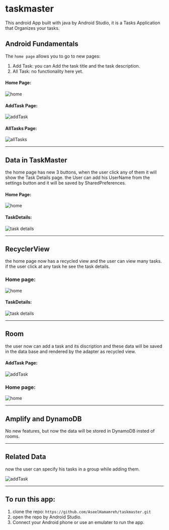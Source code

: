 # taskmaster

This android App built with java by Android Studio, it is a Tasks Application that Organizes your tasks.

## Android Fundamentals

The ```home page``` allows you to go to new pages:
1. Add Task: you can Add the task title and the task description.
2. All Task: no functionality here yet.

#### Home Page:
![home](https://github.com/AseelHamamreh/taskmaster/blob/main/screetshots/home.jpg)

#### AddTask Page:
![addTask](https://github.com/AseelHamamreh/taskmaster/blob/main/screetshots/addTask.jpg)

#### AllTasks Page:
![allTasks](https://github.com/AseelHamamreh/taskmaster/blob/main/screetshots/AllTasks.jpg)

***

## Data in TaskMaster

the home page has new 3 buttons, when the user click any of them it will show the Task Details page.
the User can add his UserName from the settings button and it will be saved by SharedPreferences.

#### Home Page:
![home](https://github.com/AseelHamamreh/taskmaster/blob/main/screetshots/home2.jpg)

#### TaskDetails:
![task details](https://github.com/AseelHamamreh/taskmaster/blob/main/screetshots/taskDetails.jpg)

***

## RecyclerView
the home page now has a recycled view and the user can view many tasks.
if the user click at any task he see the task details.

### Home page:
![home](https://github.com/AseelHamamreh/taskmaster/blob/main/screetshots/home3.jpg)

#### TaskDetails:
![task details](https://github.com/AseelHamamreh/taskmaster/blob/main/screetshots/taskDetails2.jpg)


***

## Room
the user now can add a task and its discription and these data will be saved in the data base and rendered by the adapter as recycled view.

#### AddTask Page:
![addTask](https://github.com/AseelHamamreh/taskmaster/blob/main/screetshots/addTask2.jpg)

### Home page:
![home](https://github.com/AseelHamamreh/taskmaster/blob/main/screetshots/home4.jpg)

***

##  Amplify and DynamoDB
No new features, but now the data will be stored in DynamoDB insted of rooms.

***

## Related Data
now the user can specify his tasks in a group while adding them.

![addTask](https://github.com/AseelHamamreh/taskmaster/blob/main/screetshots/addTask5.jpg)

***

## To run this app:
1. clone the repo: ```https://github.com/AseelHamamreh/taskmaster.git```
2. open the repo by Android Studio.
3. Connect your Android phone or use an emulater to run the app.
